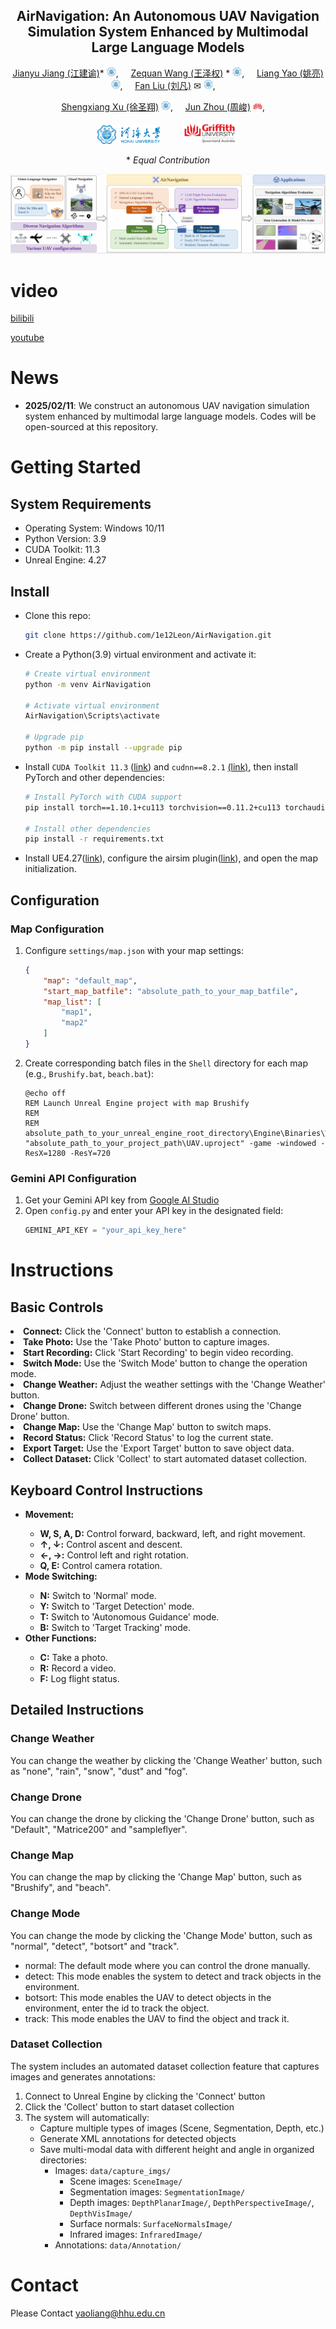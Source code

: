 <div align="center">

## AirNavigation: An Autonomous UAV Navigation Simulation System Enhanced by Multimodal Large Language Models

[Jianyu Jiang (江建谕)](https://multimodality.group/author/%E6%B1%9F%E5%BB%BA%E8%B0%95/)* 
<img src="utils/hhu.jpg" alt="Logo" width="15">, &nbsp; &nbsp;
[Zequan Wang (王泽权)]() *
<img src="utils/hhu.jpg" alt="Logo" width="15">, &nbsp; &nbsp;
[Liang Yao (姚亮)](https://multimodality.group/author/%E5%A7%9A%E4%BA%AE/) 
<img src="utils/hhu.jpg" alt="Logo" width="15">, &nbsp; &nbsp;
[Fan Liu (刘凡)](https://multimodality.group/author/%E5%88%98%E5%87%A1/) ✉ 
<img src="utils/hhu.jpg" alt="Logo" width="15">, &nbsp; &nbsp;

[Shengxiang Xu (徐圣翔)](https://multimodality.group/author/%E5%BE%90%E5%9C%A3%E7%BF%94/) 
<img src="utils/hhu.jpg" alt="Logo" width="15">, &nbsp; &nbsp;
[Jun Zhou (周峻)](https://experts.griffith.edu.au/7205-jun-zhou) 
<img src="utils/griffith.png" alt="Logo" width="15">, &nbsp; &nbsp;

<img src="utils/hhu_text.png" alt="Logo" width="100"> &nbsp; &nbsp;  &nbsp; &nbsp; 
<img src="utils/griffith_text.png" alt="Logo" width="90">

\* *Equal Contribution*

</div>

![introduction.png](introduction.png)

# video
[bilibili](https://www.bilibili.com/video/BV1b5AeeGEm2)

[youtube](https://youtube.com/watch?v=B3gYFj5jqyE)

# News

- **2025/02/11**: We construct an autonomous UAV navigation simulation system enhanced by multimodal large language models. Codes will be open-sourced at this repository.

# Getting Started

## System Requirements

- Operating System: Windows 10/11
- Python Version: 3.9
- CUDA Toolkit: 11.3
- Unreal Engine: 4.27

## Install

- Clone this repo:

    ```bash
    git clone https://github.com/1e12Leon/AirNavigation.git
    ```
- Create a Python(3.9) virtual environment and activate it:

    ```bash
    # Create virtual environment
    python -m venv AirNavigation

    # Activate virtual environment
    AirNavigation\Scripts\activate

    # Upgrade pip
    python -m pip install --upgrade pip
    ```

- Install `CUDA Toolkit 11.3` ([link](https://developer.nvidia.com/cuda-11.3.0-download-archive)) and `cudnn==8.2.1` [(link)](https://developer.nvidia.com/rdp/cudnn-archive), then install PyTorch and other dependencies:

    ```bash
    # Install PyTorch with CUDA support
    pip install torch==1.10.1+cu113 torchvision==0.11.2+cu113 torchaudio==0.10.1 -f https://download.pytorch.org/whl/cu113/torch_stable.html

    # Install other dependencies
    pip install -r requirements.txt
    ```

- Install UE4.27([link](https://www.unrealengine.com)), configure the airsim plugin([link](https://zhuanlan.zhihu.com/p/618440744)), and open the map initialization.

## Configuration

### Map Configuration

1. Configure `settings/map.json` with your map settings:
   ```json
   {
       "map": "default_map",
       "start_map_batfile": "absolute_path_to_your_map_batfile",
       "map_list": [
           "map1",
           "map2"
       ]
   }
   ```

2. Create corresponding batch files in the `Shell` directory for each map (e.g., `Brushify.bat`, `beach.bat`):
   ```batch
   @echo off
   REM Launch Unreal Engine project with map Brushify
   REM 
   REM 
   absolute_path_to_your_unreal_engine_root_directory\Engine\Binaries\Win64\UE4Editor.exe "absolute_path_to_your_project_path\UAV.uproject" -game -windowed -ResX=1280 -ResY=720
   ```

### Gemini API Configuration

1. Get your Gemini API key from [Google AI Studio](https://ai.google.dev/gemini-api/docs/api-key)
2. Open `config.py` and enter your API key in the designated field:
   ```python
   GEMINI_API_KEY = "your_api_key_here"
   ```

# Instructions

## Basic Controls
        
<li><b>Connect:</b> Click the 'Connect' button to establish a connection.</li>
<li><b>Take Photo:</b> Use the 'Take Photo' button to capture images.</li>
<li><b>Start Recording:</b> Click 'Start Recording' to begin video recording.</li>
<li><b>Switch Mode:</b> Use the 'Switch Mode' button to change the operation mode.</li>
<li><b>Change Weather:</b> Adjust the weather settings with the 'Change Weather' button.</li>
<li><b>Change Drone:</b> Switch between different drones using the 'Change Drone' button.</li>
<li><b>Change Map:</b> Use the 'Change Map' button to switch maps.</li>
<li><b>Record Status:</b> Click 'Record Status' to log the current state.</li>
<li><b>Export Target:</b> Use the 'Export Target' button to save object data.</li>
<li><b>Collect Dataset:</b> Click 'Collect' to start automated dataset collection.</li>

## Keyboard Control Instructions
<ul>
    <li><b>Movement:</b></li>
    <ul>
        <li><b>W, S, A, D:</b> Control forward, backward, left, and right movement.</li>
        <li><b>↑, ↓:</b> Control ascent and descent.</li>
        <li><b>←, →:</b> Control left and right rotation.</li>
        <li><b>Q, E:</b> Control camera rotation.</li>
    </ul>
    <li><b>Mode Switching:</b></li>
    <ul>
        <li><b>N:</b> Switch to 'Normal' mode.</li>
        <li><b>Y:</b> Switch to 'Target Detection' mode.</li>
        <li><b>T:</b> Switch to 'Autonomous Guidance' mode.</li>
        <li><b>B:</b> Switch to 'Target Tracking' mode.</li>
    </ul>
    <li><b>Other Functions:</b></li>
    <ul>
        <li><b>C:</b> Take a photo.</li>
        <li><b>R:</b> Record a video.</li>
        <li><b>F:</b> Log flight status.</li>
    </ul>
</ul>

## Detailed Instructions

### Change Weather

You can change the weather by clicking the 'Change Weather' button, such as "none", "rain", "snow", "dust" and "fog".

### Change Drone

You can change the drone by clicking the 'Change Drone' button, such as "Default", "Matrice200" and "sampleflyer".

### Change Map

You can change the map by clicking the 'Change Map' button, such as "Brushify", and "beach".

### Change Mode

You can change the mode by clicking the 'Change Mode' button, such as "normal", "detect", "botsort" and "track".

- normal: The default mode where you can control the drone manually.
- detect: This mode enables the system to detect and track objects in the environment.
- botsort: This mode enables the UAV to detect objects in the environment, enter the id to track the object.
- track: This mode enables the UAV to find the object and track it.

### Dataset Collection

The system includes an automated dataset collection feature that captures images and generates annotations:

1. Connect to Unreal Engine by clicking the 'Connect' button
2. Click the 'Collect' button to start dataset collection
3. The system will automatically:
   - Capture multiple types of images (Scene, Segmentation, Depth, etc.)
   - Generate XML annotations for detected objects
   - Save multi-modal data with different height and angle in organized directories:
     - Images: `data/capture_imgs/`
       - Scene images: `SceneImage/`
       - Segmentation images: `SegmentationImage/`
       - Depth images: `DepthPlanarImage/`, `DepthPerspectiveImage/`, `DepthVisImage/`
       - Surface normals: `SurfaceNormalsImage/`
       - Infrared images: `InfraredImage/`
     - Annotations: `data/Annotation/`
  


# Contact
Please Contact yaoliang@hhu.edu.cn
